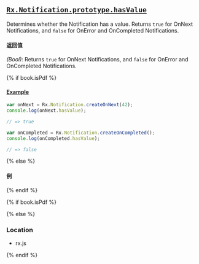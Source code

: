 ## [`Rx.Notification.prototype.hasValue`]()

Determines whether the Notification has a value.  Returns `true` for OnNext Notifications, and `false` for OnError and OnCompleted Notifications.

#### 返回值
*(Bool)*: Returns `true` for OnNext Notifications, and `false` for OnError and OnCompleted Notifications.

{% if book.isPdf %}

#### [Example](http://jsbin.com/cicixi/3/edit?js,console)

```js
var onNext = Rx.Notification.createOnNext(42);
console.log(onNext.hasValue);

// => true

var onCompleted = Rx.Notification.createOnCompleted();
console.log(onCompleted.hasValue);

// => false
```

{% else %}

#### 例

[](http://jsbin.com/cicixi/3/embed?js,console)

{% endif %}

{% if book.isPdf %}



{% else %}

### Location

- rx.js

{% endif %}